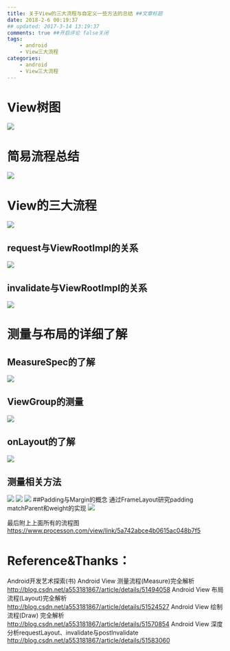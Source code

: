```yaml
---
title: 关于View的三大流程与自定义一些方法的总结 ##文章标题
date: 2018-2-6 00:19:37
## updated: 2017-3-14 13:19:37
comments: true ##开启评论 false关闭
tags:
    - android
    - View三大流程
categories:
    - android
    - View三大流程
---
```


# View树图
![](https://ww1.sinaimg.cn/large/006tKfTcly1fo6oxez6q4j30t40keq35.jpg)

<!-- more -->

# 简易流程总结
![](https://ww1.sinaimg.cn/large/006tKfTcly1fo6ozil4d5j30u40ms0th.jpg)
# View的三大流程
![](https://ww4.sinaimg.cn/large/006tKfTcly1fo6p2fnfzbj31kw0khjtk.jpg)
## request与ViewRootImpl的关系
![](https://ww3.sinaimg.cn/large/006tKfTcly1fo6p11ggfxj30qw0rmq3n.jpg)
## invalidate与ViewRootImpl的关系
![](https://ww3.sinaimg.cn/large/006tKfTcly1fo6p1vadyjj31720ycq5b.jpg)

# 测量与布局的详细了解

## MeasureSpec的了解
![](https://ww2.sinaimg.cn/large/006tKfTcly1fo6p38tlodj30t809yaa8.jpg)
## ViewGroup的测量
![](https://ww2.sinaimg.cn/large/006tKfTcly1fo6p448q78j31dy0osgns.jpg)
## onLayout的了解
![](https://ww3.sinaimg.cn/large/006tKfTcly1fo6p4y9wv6j31800aqaas.jpg)
## 测量相关方法
![](https://ww2.sinaimg.cn/large/006tKfTcly1fo6p6ln1i8j314g0j8gnw.jpg)
![](https://ww3.sinaimg.cn/large/006tKfTcly1fo6p682yp8j31060k8wgz.jpg)
![](https://ww2.sinaimg.cn/large/006tKfTcly1fo6p7bs37yj31fi0h6dh3.jpg)
##Padding与Margin的概念 通过FrameLayout研究padding matchParent和weight的实现
![](https://ww4.sinaimg.cn/large/006tKfTcly1fo6p7uvww5j31hi10an2v.jpg)

最后附上上面所有的流程图
https://www.processon.com/view/link/5a742abce4b0615ac048b7f5

# Reference&Thanks：

Android开发艺术探索(书)
Android View 测量流程(Measure)完全解析 http://blog.csdn.net/a553181867/article/details/51494058
Android View 布局流程(Layout)完全解析 http://blog.csdn.net/a553181867/article/details/51524527
Android View 绘制流程(Draw) 完全解析 http://blog.csdn.net/a553181867/article/details/51570854
Android View 深度分析requestLayout、invalidate与postInvalidate http://blog.csdn.net/a553181867/article/details/51583060